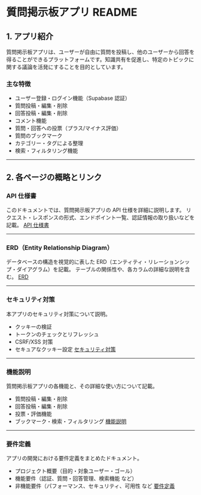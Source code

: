 # 質問掲示板アプリ README

## 1. アプリ紹介

質問掲示板アプリは、ユーザーが自由に質問を投稿し、他のユーザーから回答を得ることができるプラットフォームです。知識共有を促進し、特定のトピックに関する議論を活発にすることを目的としています。

### **主な特徴**

- ユーザー登録・ログイン機能（Supabase 認証）
- 質問投稿・編集・削除
- 回答投稿・編集・削除
- コメント機能
- 質問・回答への投票（プラス/マイナス評価）
- 質問のブックマーク
- カテゴリー・タグによる整理
- 検索・フィルタリング機能

---

## 2. 各ページの概略とリンク

### **API 仕様書**

このドキュメントでは、質問掲示板アプリの API 仕様を詳細に説明します。
リクエスト・レスポンスの形式、エンドポイント一覧、認証情報の取り扱いなどを記載。
[API 仕様書](./api仕様書)

---

### **ERD（Entity Relationship Diagram）**

データベースの構造を視覚的に表した ERD（エンティティ・リレーションシップ・ダイアグラム）を記載。
テーブルの関係性や、各カラムの詳細な説明を含む。
[ERD](./ERD)

---

### **セキュリティ対策**

本アプリのセキュリティ対策について説明。

- クッキーの検証
- トークンのチェックとリフレッシュ
- CSRF/XSS 対策
- セキュアなクッキー設定
  [セキュリティ対策](./セキュリティ対策.md)

---

### **機能説明**

質問掲示板アプリの各機能と、その詳細な使い方について記載。

- 質問投稿・編集・削除
- 回答投稿・編集・削除
- 投票・評価機能
- ブックマーク・検索・フィルタリング
  [機能説明](./機能説明)

---

### **要件定義**

アプリの開発における要件定義をまとめたドキュメント。

- プロジェクト概要（目的・対象ユーザー・ゴール）
- 機能要件（認証、質問・回答管理、検索機能 など）
- 非機能要件（パフォーマンス、セキュリティ、可用性 など
  [要件定義](./要件定義)
